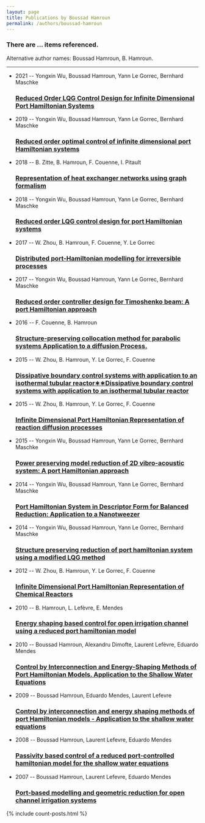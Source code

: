 ```yaml
---
layout: page
title: Publications by Boussad Hamroun
permalink: /authors/boussad-hamroun
---
```


<h3 id="number-posts">There are ... items referenced.</h3>
<p id='info-authors'>Alternative author names: Boussad Hamroun, B. Hamroun.</p>
<hr />
<ul class="post-list">
<li><span class='post-meta'>2021 -- Yongxin Wu, Boussad Hamroun, Yann Le Gorrec, Bernhard Maschke</span><h3><a class='post-link' href="{{ site.baseurl }}/reduced-order-lqg-control-design-for-infinite-dimensional-port-hamiltonian-systems">Reduced Order LQG Control Design for Infinite Dimensional Port Hamiltonian Systems</a></h3></li>
<li><span class='post-meta'>2019 -- Yongxin Wu, Boussad Hamroun, Yann Le Gorrec, Bernhard Maschke</span><h3><a class='post-link' href="{{ site.baseurl }}/reduced-order-optimal-control-of-infinite-dimensional-port-hamiltonian-systems">Reduced order optimal control of infinite dimensional port Hamiltonian systems</a></h3></li>
<li><span class='post-meta'>2018 -- B. Zitte, B. Hamroun, F. Couenne, I. Pitault</span><h3><a class='post-link' href="{{ site.baseurl }}/representation-of-heat-exchanger-networks-using-graph-formalism">Representation of heat exchanger networks using graph formalism</a></h3></li>
<li><span class='post-meta'>2018 -- Yongxin Wu, Boussad Hamroun, Yann Le Gorrec, Bernhard Maschke</span><h3><a class='post-link' href="{{ site.baseurl }}/reduced-order-lqg-control-design-for-port-hamiltonian-systems">Reduced order LQG control design for port Hamiltonian systems</a></h3></li>
<li><span class='post-meta'>2017 -- W. Zhou, B. Hamroun, F. Couenne, Y. Le Gorrec</span><h3><a class='post-link' href="{{ site.baseurl }}/distributed-port-hamiltonian-modelling-for-irreversible-processes">Distributed port-Hamiltonian modelling for irreversible processes</a></h3></li>
<li><span class='post-meta'>2017 -- Yongxin Wu, Boussad Hamroun, Yann Le Gorrec, Bernhard Maschke</span><h3><a class='post-link' href="{{ site.baseurl }}/reduced-order-controller-design-for-timoshenko-beam-a-port-hamiltonian-approach">Reduced order controller design for Timoshenko beam: A port Hamiltonian approach</a></h3></li>
<li><span class='post-meta'>2016 -- F. Couenne, B. Hamroun</span><h3><a class='post-link' href="{{ site.baseurl }}/structure-preserving-collocation-method-for-parabolic-systems-application-to-a-diffusion-process">Structure-preserving collocation method for parabolic systems Application to a diffusion Process.</a></h3></li>
<li><span class='post-meta'>2015 -- W. Zhou, B. Hamroun, Y. Le Gorrec, F. Couenne</span><h3><a class='post-link' href="{{ site.baseurl }}/dissipative-boundary-control-systems-with-application-to-an-isothermal-tubular-reactor-dissipative-boundary-control-systems-with-application-to-an-isothermal-tubular-reactor">Dissipative boundary control systems with application to an isothermal tubular reactor∗∗Dissipative boundary control systems with application to an isothermal tubular reactor</a></h3></li>
<li><span class='post-meta'>2015 -- W. Zhou, B. Hamroun, Y. Le Gorrec, F. Couenne</span><h3><a class='post-link' href="{{ site.baseurl }}/infinite-dimensional-port-hamiltonian-representation-of-reaction-diffusion-processes">Infinite Dimensional Port Hamiltonian Representation of reaction diffusion processes</a></h3></li>
<li><span class='post-meta'>2015 -- Yongxin Wu, Boussad Hamroun, Yann Le Gorrec, Bernhard Maschke</span><h3><a class='post-link' href="{{ site.baseurl }}/power-preserving-model-reduction-of-2d-vibro-acoustic-system-a-port-hamiltonian-approach">Power preserving model reduction of 2D vibro-acoustic system: A port Hamiltonian approach</a></h3></li>
<li><span class='post-meta'>2014 -- Yongxin Wu, Boussad Hamroun, Yann Le Gorrec, Bernhard Maschke</span><h3><a class='post-link' href="{{ site.baseurl }}/port-hamiltonian-system-in-descriptor-form-for-balanced-reduction-application-to-a-nanotweezer">Port Hamiltonian System in Descriptor Form for Balanced Reduction: Application to a Nanotweezer</a></h3></li>
<li><span class='post-meta'>2014 -- Yongxin Wu, Boussad Hamroun, Yann Le Gorrec, Bernhard Maschke</span><h3><a class='post-link' href="{{ site.baseurl }}/structure-preserving-reduction-of-port-hamiltonian-system-using-a-modified-lqg-method">Structure preserving reduction of port hamiltonian system using a modified LQG method</a></h3></li>
<li><span class='post-meta'>2012 -- W. Zhou, B. Hamroun, Y. Le Gorrec, F. Couenne</span><h3><a class='post-link' href="{{ site.baseurl }}/infinite-dimensional-port-hamiltonian-representation-of-chemical-reactors">Infinite Dimensional Port Hamiltonian Representation of Chemical Reactors</a></h3></li>
<li><span class='post-meta'>2010 -- B. Hamroun, L. Lefèvre, E. Mendes</span><h3><a class='post-link' href="{{ site.baseurl }}/energy-shaping-based-control-for-open-irrigation-channel-using-a-reduced-port-hamiltonian-model">Energy shaping based control for open irrigation channel using a reduced port hamiltonian model</a></h3></li>
<li><span class='post-meta'>2010 -- Boussad Hamroun, Alexandru Dimofte, Laurent Lefèvre, Eduardo Mendes</span><h3><a class='post-link' href="{{ site.baseurl }}/control-by-interconnection-and-energy-shaping-methods-of-port-hamiltonian-models-application-to-the-shallow-water-equations">Control by Interconnection and Energy-Shaping Methods of Port Hamiltonian Models. Application to the Shallow Water Equations</a></h3></li>
<li><span class='post-meta'>2009 -- Boussad Hamroun, Eduardo Mendes, Laurent Lefevre</span><h3><a class='post-link' href="{{ site.baseurl }}/control-by-interconnection-and-energy-shaping-methods-of-port-hamiltonian-models-application-to-the-shallow-water-equations0">Control by interconnection and energy shaping methods of port Hamiltonian models - Application to the shallow water equations</a></h3></li>
<li><span class='post-meta'>2008 -- Boussad Hamroun, Laurent Lefevre, Eduardo Mendes</span><h3><a class='post-link' href="{{ site.baseurl }}/passivity-based-control-of-a-reduced-port-controlled-hamiltonian-model-for-the-shallow-water-equations">Passivity based control of a reduced port-controlled hamiltonian model for the shallow water equations</a></h3></li>
<li><span class='post-meta'>2007 -- Boussad Hamroun, Laurent Lefevre, Eduardo Mendes</span><h3><a class='post-link' href="{{ site.baseurl }}/port-based-modelling-and-geometric-reduction-for-open-channel-irrigation-systems">Port-based modelling and geometric reduction for open channel irrigation systems</a></h3></li>

</ul>
{% include count-posts.html %}

